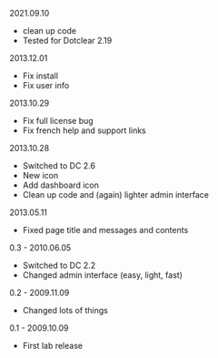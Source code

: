 2021.09.10
- clean up code
- Tested for Dotclear 2.19

2013.12.01
- Fix install
- Fix user info

2013.10.29
- Fix full license bug
- Fix french help and support links

2013.10.28
- Switched to DC 2.6
- New icon
- Add dashboard icon
- Clean up code and (again) lighter admin interface

2013.05.11
- Fixed page title and messages and contents

0.3 - 2010.06.05
- Switched to DC 2.2
- Changed admin interface (easy, light, fast)

0.2 - 2009.11.09
- Changed lots of things

0.1 - 2009.10.09
- First lab release